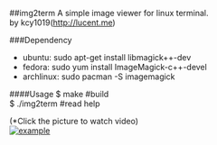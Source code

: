 ##img2term
A simple image viewer for linux terminal.  
by kcy1019(http://lucent.me)

###Dependency

- ubuntu: sudo apt-get install libmagick++-dev
- fedora: sudo yum install ImageMagick-c++-devel
- archlinux: sudo pacman -S imagemagick

####Usage
$ make       #build  
$ ./img2term #read help

(*Click the picture to watch video)<br>
[![example](http://cfile27.uf.tistory.com/original/2465334C55114746188CB6)](https://youtu.be/Jzqr633hpRc)
